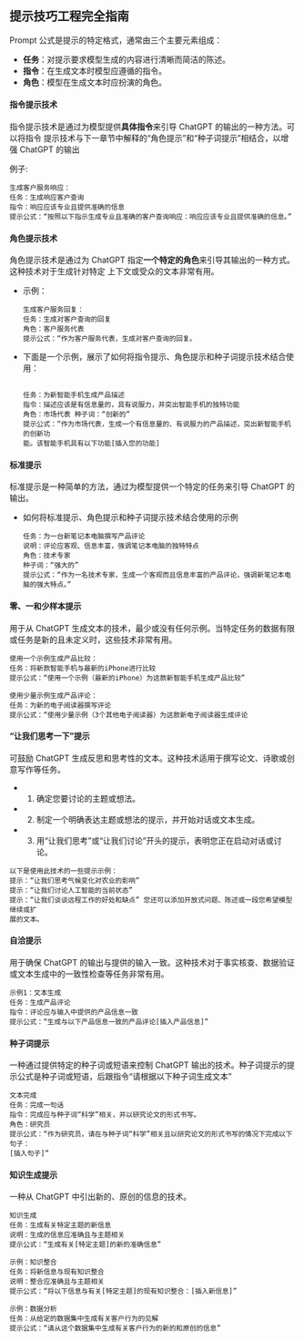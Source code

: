 ## 提示技巧工程完全指南

Prompt 公式是提示的特定格式，通常由三个主要元素组成：

- **任务**：对提示要求模型生成的内容进行清晰而简洁的陈述。
- **指令**：在生成文本时模型应遵循的指令。
- **角色**：模型在生成文本时应扮演的角色。

#### 指令提示技术

指令提示技术是通过为模型提供**具体指令**来引导 ChatGPT 的输出的一种方法。可以将指令
提示技术与下一章节中解释的“角色提示”和“种子词提示”相结合，以增强 ChatGPT 的输出

例子:

```text
生成客户服务响应：
任务：生成响应客户查询
指令：响应应该专业且提供准确的信息
提示公式：“按照以下指示生成专业且准确的客户查询响应：响应应该专业且提供准确的信息。”
```

#### 角色提示技术

角色提示技术是通过为 ChatGPT 指定**一个特定的角色**来引导其输出的一种方式。这种技术对于生成针对特定
上下文或受众的文本非常有用。

- 示例：

  ```text
  生成客户服务回复：
  任务：生成对客户查询的回复
  角色：客户服务代表
  提示公式：“作为客户服务代表，生成对客户查询的回复。
  ```

* 下面是一个示例，展示了如何将指令提示、角色提示和种子词提示技术结合使用：

  ```

  任务：为新智能手机生成产品描述
  指令：描述应该是有信息量的，具有说服力，并突出智能手机的独特功能
  角色：市场代表 种子词：“创新的”
  提示公式：“作为市场代表，生成一个有信息量的、有说服力的产品描述，突出新智能手机的创新功
  能。该智能手机具有以下功能[插入您的功能]
  ```

#### 标准提示

标准提示是一种简单的方法，通过为模型提供一个特定的任务来引导 ChatGPT 的输出。

- 如何将标准提示、角色提示和种子词提示技术结合使用的示例

  ```text
  任务：为一台新笔记本电脑撰写产品评论
  说明：评论应客观、信息丰富，强调笔记本电脑的独特特点
  角色：技术专家
  种子词：“强大的”
  提示公式：“作为一名技术专家，生成一个客观而且信息丰富的产品评论，强调新笔记本电脑的强大特点。”
  ```

#### 零、一和少样本提示

用于从 ChatGPT 生成文本的技术，最少或没有任何示例。当特定任务的数据有限或任务是新的且未定义时，这些技术非常有用。

```text
使用一个示例生成产品比较：
任务：将新款智能手机与最新的iPhone进行比较
提示公式：“使用一个示例（最新的iPhone）为这款新智能手机生成产品比较”

使用少量示例生成产品评论：
任务：为新的电子阅读器撰写评论
提示公式：“使用少量示例（3个其他电子阅读器）为这款新电子阅读器生成评论
```

#### “让我们思考一下”提示

可鼓励 ChatGPT 生成反思和思考性的文本。这种技术适用于撰写论文、诗歌或创意写作等任务。

- 1. 确定您要讨论的主题或想法。
- 2. 制定一个明确表达主题或想法的提示，并开始对话或文本生成。
- 3. 用“让我们思考”或“让我们讨论”开头的提示，表明您正在启动对话或讨论。

```text
以下是使用此技术的一些提示示例：
提示：“让我们思考气候变化对农业的影响”
提示：“让我们讨论人工智能的当前状态”
提示：“让我们谈谈远程工作的好处和缺点” 您还可以添加开放式问题、陈述或一段您希望模型继续或扩
展的文本。
```

#### 自洽提示

用于确保 ChatGPT 的输出与提供的输入一致。这种技术对于事实核查、数据验证或文本生成中的一致性检查等任务非常有用。

```text
示例1：文本生成
任务：生成产品评论
指令：评论应与输入中提供的产品信息一致
提示公式：“生成与以下产品信息一致的产品评论[插入产品信息]”

```

#### 种子词提示

一种通过提供特定的种子词或短语来控制 ChatGPT 输出的技术。种子词提示的提示公式是种子词或短语，后跟指令“请根据以下种子词生成文本”

```text
文本完成
任务：完成一句话
指令：完成应与种子词“科学”相关，并以研究论文的形式书写。
角色：研究员
提示公式：“作为研究员，请在与种子词“科学”相关且以研究论文的形式书写的情况下完成以下句子：
[插入句子]”
```

#### 知识生成提示

一种从 ChatGPT 中引出新的、原创的信息的技术。

```text
知识生成
任务：生成有关特定主题的新信息
说明：生成的信息应准确且与主题相关
提示公式：“生成有关[特定主题]的新的准确信息”

示例：知识整合
任务：将新信息与现有知识整合
说明：整合应准确且与主题相关
提示公式：“将以下信息与有关[特定主题]的现有知识整合：[插入新信息]”

示例：数据分析
任务：从给定的数据集中生成有关客户行为的见解
提示公式：“请从这个数据集中生成有关客户行为的新的和原创的信息”
```
